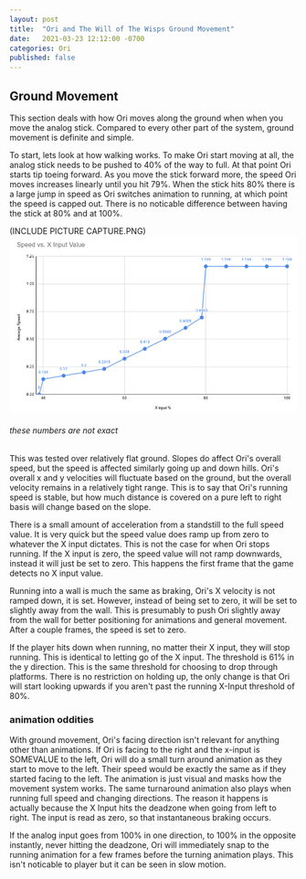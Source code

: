 ```yaml
---
layout: post
title:  "Ori and The Will of The Wisps Ground Movement"
date:   2021-03-23 12:12:00 -0700
categories: Ori
published: false
---
```


## Ground Movement

This section deals with how Ori moves along the ground when when you move the analog stick. Compared to every other part of the system, ground movement is definite and simple.

To start, lets look at how walking works. To make Ori start moving at all, the analog stick needs to be pushed to 40% of the way to full. At that point Ori starts tip toeing forward. As you move the stick forward more, the speed Ori moves increases linearly until you hit 79%. When the stick hits 80% there is a large jump in speed as Ori switches animation to running, at which point the speed is capped out. There is no noticable difference between having the stick at 80% and at 100%.

(INCLUDE PICTURE CAPTURE.PNG)
![groundChart](/_images/groundChart.png)
###### these numbers are not exact

This was tested over relatively flat ground. Slopes do affect Ori's overall speed, but the speed is affected similarly going up and down hills. Ori's overall x and y velocities will fluctuate based on the ground, but the overall velocity remains in a relatively tight range. This is to say that Ori's running speed is stable, but how much distance is covered on a pure left to right basis will change based on the slope.

There is a small amount of acceleration from a standstill to the full speed value. It is very quick but the speed value does ramp up from zero to whatever the X input dictates. This is not the case for when Ori stops running. If the X input is zero, the speed value will not ramp downwards, instead it will just be set to zero. This happens the first frame that the game detects no X input value.

Running into a wall is much the same as braking, Ori's X velocity is not ramped down, it is set. However, instead of being set to zero, it will be set to slightly away from the wall. This is presumably to push Ori slightly away from the wall for better positioning for animations and general movement. After a couple frames, the speed is set to zero.


If the player hits down when running, no matter their X input, they will stop running. This is identical to letting go of the X input. The threshold is 61% in the y direction. This is the same threshold for choosing to drop through platforms.
There is no restriction on holding up, the only change is that Ori will start looking upwards if you aren't past the running X-Input threshold of 80%.


### animation oddities
With ground movement, Ori's facing direction isn't relevant for anything other than animations. If Ori is facing to the right and the x-input is SOMEVALUE to the left, Ori will do a small turn around animation as they start to move to the left. Their speed would be exactly the same as if they started facing to the left. The animation is just visual and masks how the movement system works.
The same turnaround animation also plays when running full speed and changing directions. The reason it happens is actually because the X Input hits the deadzone when going from left to right. The input is read as zero, so that instantaneous braking occurs.

If the analog input goes from 100% in one direction, to 100% in the opposite instantly, never hitting the deadzone, Ori will immediately snap to the running animation for a few frames before the turning animation plays. This isn't noticable to player but it can be seen in slow motion.

